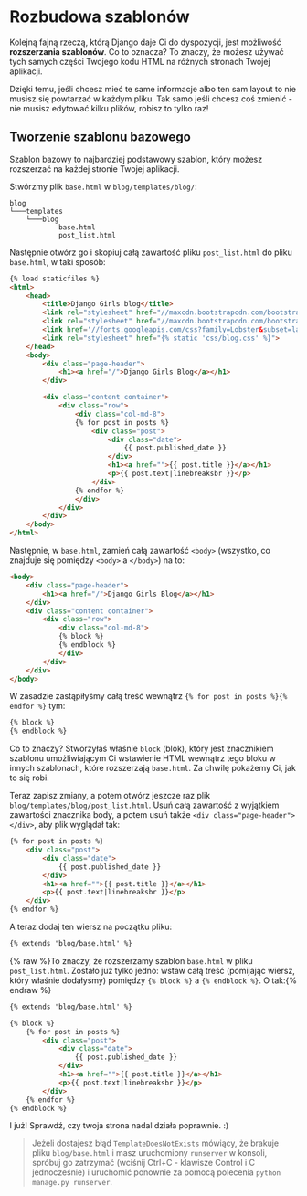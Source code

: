 # Rozbudowa szablonów

Kolejną fajną rzeczą, którą Django daje Ci do dyspozycji, jest możliwość **rozszerzania szablonów**. Co to oznacza? To znaczy, że możesz używać tych samych części Twojego kodu HTML na różnych stronach Twojej aplikacji.

Dzięki temu, jeśli chcesz mieć te same informacje albo ten sam layout to nie musisz się powtarzać w każdym pliku. Tak samo jeśli chcesz coś zmienić - nie musisz edytować kilku plików, robisz to tylko raz!

## Tworzenie szablonu bazowego

Szablon bazowy to najbardziej podstawowy szablon, który możesz rozszerzać na każdej stronie Twojej aplikacji.

Stwórzmy plik `base.html` w `blog/templates/blog/`:

    blog
    └───templates
        └───blog
                base.html
                post_list.html


Następnie otwórz go i skopiuj całą zawartość pliku `post_list.html` do pliku `base.html`, w taki sposób:

```html
{% load staticfiles %}
<html>
    <head>
        <title>Django Girls blog</title>
        <link rel="stylesheet" href="//maxcdn.bootstrapcdn.com/bootstrap/3.2.0/css/bootstrap.min.css">
        <link rel="stylesheet" href="//maxcdn.bootstrapcdn.com/bootstrap/3.2.0/css/bootstrap-theme.min.css">
        <link href='//fonts.googleapis.com/css?family=Lobster&subset=latin,latin-ext' rel='stylesheet' type='text/css'>
        <link rel="stylesheet" href="{% static 'css/blog.css' %}">
    </head>
    <body>
        <div class="page-header">
            <h1><a href="/">Django Girls Blog</a></h1>
        </div>

        <div class="content container">
            <div class="row">
                <div class="col-md-8">
                {% for post in posts %}
                    <div class="post">
                        <div class="date">
                            {{ post.published_date }}
                        </div>
                        <h1><a href="">{{ post.title }}</a></h1>
                        <p>{{ post.text|linebreaksbr }}</p>
                    </div>
                {% endfor %}
                </div>
            </div>
        </div>
    </body>
</html>
```

Następnie, w `base.html`, zamień całą zawartość `<body>` (wszystko, co znajduje się pomiędzy `<body>` a `</body>`) na to:

```html
<body>
    <div class="page-header">
        <h1><a href="/">Django Girls Blog</a></h1>
    </div>
    <div class="content container">
        <div class="row">
            <div class="col-md-8">
            {% block %}
            {% endblock %}
            </div>
        </div>
    </div>
</body>
```

W zasadzie zastąpiłyśmy całą treść wewnątrz `{% for post in posts %}{% endfor %}` tym:

```html
{% block %}
{% endblock %}
```

Co to znaczy? Stworzyłaś właśnie `block` (blok), który jest znacznikiem szablonu umożliwiającym Ci wstawienie HTML wewnątrz tego bloku w innych szablonach, które rozszerzają `base.html`. Za chwilę pokażemy Ci, jak to się robi.

Teraz zapisz zmiany, a potem otwórz jeszcze raz plik `blog/templates/blog/post_list.html`. Usuń całą zawartość z wyjątkiem zawartości znacznika body, a potem usuń także `<div class="page-header"></div>`, aby plik wyglądał tak:

```html
{% for post in posts %}
    <div class="post">
        <div class="date">
            {{ post.published_date }}
        </div>
        <h1><a href="">{{ post.title }}</a></h1>
        <p>{{ post.text|linebreaksbr }}</p>
    </div>
{% endfor %}
```

A teraz dodaj ten wiersz na początku pliku:

```html
{% extends 'blog/base.html' %}
```  

{% raw %}To znaczy, że rozszerzamy szablon `base.html` w pliku `post_list.html`. Zostało już tylko jedno: wstaw całą treść (pomijając wiersz, który właśnie dodałyśmy) pomiędzy `{% block %}` a `{% endblock %}`. O tak:{% endraw %}

```html
{% extends 'blog/base.html' %}

{% block %}
    {% for post in posts %}
        <div class="post">
            <div class="date">
                {{ post.published_date }}
            </div>
            <h1><a href="">{{ post.title }}</a></h1>
            <p>{{ post.text|linebreaksbr }}</p>
        </div>
    {% endfor %}
{% endblock %}
```  

I już! Sprawdź, czy twoja strona nadal działa poprawnie. :)

> Jeżeli dostajesz błąd `TemplateDoesNotExists` mówiący, że brakuje pliku `blog/base.html` i masz uruchomiony `runserver` w konsoli, spróbuj go zatrzymać (wciśnij Ctrl+C - klawisze Control i C jednocześnie) i uruchomić ponownie za pomocą polecenia `python manage.py runserver`.
